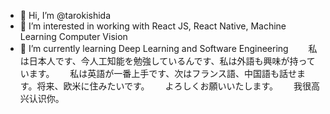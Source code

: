 - 👋 Hi, I’m @tarokishida
- 👀 I’m interested in working with React JS, React Native, Machine Learning Computer Vision
- 🌱 I’m currently learning Deep Learning and Software Engineering　　
私は日本人です、今人工知能を勉強しているんです、私は外語も興味が持っています。　　
私は英語が一番上手です、次はフランス語、中国語も話せます。将来、欧米に住みたいです。　　
よろしくお願いいたします。　　
我很高兴认识你。　　

<!---
tarokishida/tarokishida is a ✨ special ✨ repository because its `README.md` (this file) appears on your GitHub profile.
You can click the Preview link to take a look at your changes.
--->
